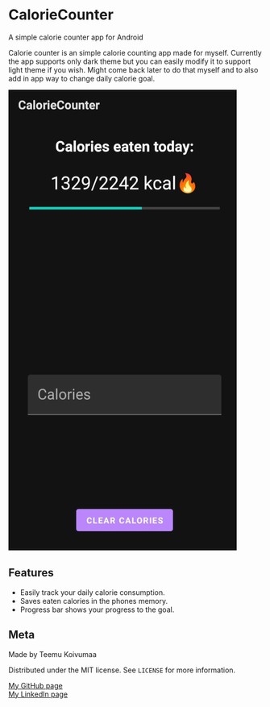 # CalorieCounter
A simple calorie counter app for Android</br>

Calorie counter is an simple calorie counting app made for myself. Currently the app supports only dark theme but you can easily modify it to support light theme if you wish. Might come back later to do that myself and to also add in app way to change daily calorie goal.
</br>

![AppPreview](/images/app_preview.jpeg)

## Features

- Easily track your daily calorie consumption.
- Saves eaten calories in the phones memory.
- Progress bar shows your progress to the goal.

## Meta

Made by Teemu Koivumaa

Distributed under the MIT license. See ``LICENSE`` for more information.

[My GitHub page](https://github.com/Teemukoivumaa) <br />
[My LinkedIn page](https://www.linkedin.com/in/teemukoivumaa)


